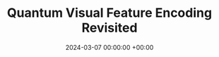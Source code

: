 ---
layout: post
title:  "Quantum Visual Feature Encoding Revisited"
date:   2024-03-07 00:00:00 +00:00
image: /images/quantum_encoding.png
categories: research
authors: "Xuan-Bac Nguyen, <strong>Hoang-Quan Nguyen</strong>, Hugh Churchill, Samee U. Khan, and Khoa Luu"
venue: "arXiv"
arxiv: https://arxiv.org/abs/2405.19725
---